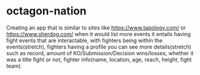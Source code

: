 # octagon-nation

Creating an app that is similar to sites like https://www.tapology.com/ or https://www.sherdog.com/ when it would list more events
it entails having fight events that are interactable, with fighters being within the events(stretch), fighters having a profile you can see more details(stretch) such as
record, amount of KO/Submission/Decision wins/losses, whether it was a title fight or not, fighter info(name, location, age, reach, height,  fight team)


